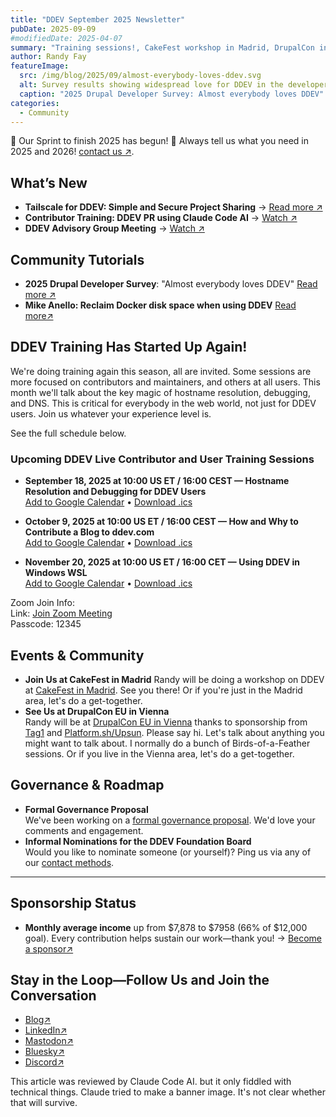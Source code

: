 ```yaml
---
title: "DDEV September 2025 Newsletter"
pubDate: 2025-09-09
#modifiedDate: 2025-04-07
summary: "Training sessions!, CakeFest workshop in Madrid, DrupalCon in Vienna, governance proposal, and community updates"
author: Randy Fay
featureImage:
  src: /img/blog/2025/09/almost-everybody-loves-ddev.svg
  alt: Survey results showing widespread love for DDEV in the developer community
  caption: "2025 Drupal Developer Survey: Almost everybody loves DDEV"
categories:
  - Community
---
```


🚀 Our Sprint to finish 2025 has begun! 🌟
Always tell us what you need in 2025 and 2026! [contact us ↗](/contact).

## What’s New

- **Tailscale for DDEV: Simple and Secure Project Sharing** → [Read more ↗](tailscale-router-ddev-addon.md)
- **Contributor Training: DDEV PR using Claude Code AI** → [Watch ↗](claude-code-ai-pr-for-ddev-contributor-training.md)
- **DDEV Advisory Group Meeting** → [Watch ↗](https://github.com/orgs/ddev/discussions/7579)

## Community Tutorials

- **2025 Drupal Developer Survey**: "Almost everybody loves DDEV" [Read more ↗](https://www.ironstar.io/devsurvey25/)
- **Mike Anello: Reclaim Docker disk space when using DDEV** [Read more↗](https://www.drupaleasy.com/quicktips/reclaim-docker-disk-space-when-using-ddev)

## DDEV Training Has Started Up Again!

We're doing training again this season, all are invited. Some sessions are more focused on contributors and maintainers, and others at all users. This month we'll talk about the key magic of hostname resolution, debugging, and DNS. This is critical for everybody in the web world, not just for DDEV users. Join us whatever your experience level is.

See the full schedule below.

### Upcoming DDEV Live Contributor and User Training Sessions

- **September 18, 2025 at 10:00 US ET / 16:00 CEST — Hostname Resolution and Debugging for DDEV Users**  
  [Add to Google Calendar](https://calendar.google.com/calendar/render?action=TEMPLATE&text=Hostname%20resolution%20and%20debugging%20for%20DDEV%20users&dates=20250918T140000Z/20250918T150000Z&details=Join%20the%20DDEV%20training%20session%20via%20Zoom.%0ALink%3A%20https%3A%2F%2Fus02web.zoom.us%2Fj%2F7315692237%3Fpwd%3DRHR6NUkwb0g5WXIzS2NOcXRucCthZz09%0AMeeting%20ID%3A%20731%20569%202237%0APasscode%3A%2012345&location=Online&trp=true) •
  [Download .ics](/files/ics/ddev-2025-09-18.ics)

- **October 9, 2025 at 10:00 US ET / 16:00 CEST — How and Why to Contribute a Blog to ddev.com**  
  [Add to Google Calendar](https://calendar.google.com/calendar/render?action=TEMPLATE&text=How%20and%20Why%20to%20contribute%20a%20blog%20to%20ddev.com&dates=20251009T140000Z/20251009T150000Z&details=Join%20the%20DDEV%20training%20session%20via%20Zoom.%0ALink%3A%20https%3A%2F%2Fus02web.zoom.us%2Fj%2F7315692237%3Fpwd%3DRHR6NUkwb0g5WXIzS2NOcXRucCthZz09%0AMeeting%20ID%3A%20731%20569%202237%0APasscode%3A%2012345&location=Online&trp=true) •
  [Download .ics](/files/ics/ddev-2025-10-09.ics)

- **November 20, 2025 at 10:00 US ET / 16:00 CET — Using DDEV in Windows WSL**  
  [Add to Google Calendar](https://calendar.google.com/calendar/render?action=TEMPLATE&text=Using%20DDEV%20in%20Windows%20WSL&dates=20251120T150000Z/20251120T160000Z&details=Join%20the%20DDEV%20training%20session%20via%20Zoom.%0ALink%3A%20https%3A%2F%2Fus02web.zoom.us%2Fj%2F7315692237%3Fpwd%3DRHR6NUkwb0g5WXIzS2NOcXRucCthZz09%0AMeeting%20ID%3A%20731%20569%202237%0APasscode%3A%2012345&location=Online&trp=true) •
  [Download .ics](/files/ics/ddev-2025-11-20.ics)

Zoom Join Info:  
Link: [Join Zoom Meeting](https://us02web.zoom.us/j/7315692237?pwd=RHR6NUkwb0g5WXIzS2NOcXRucCthZz09)  
Passcode: 12345

## Events & Community

- **Join Us at CakeFest in Madrid** Randy will be doing a workshop on DDEV at [CakeFest in Madrid](https://cakefest.org/). See you there! Or if you're just in the Madrid area, let's do a get-together.
- **See Us at DrupalCon EU in Vienna**  
  Randy will be at [DrupalCon EU in Vienna](https://events.drupal.org/vienna2025) thanks to sponsorship from [Tag1](https://www.tag1consulting.com/) and [Platform.sh/Upsun](https://upsun.com). Please say hi. Let's talk about anything you might want to talk about. I normally do a bunch of Birds-of-a-Feather sessions. Or if you live in the Vienna area, let's do a get-together.

## Governance & Roadmap

- **Formal Governance Proposal**  
  We've been working on a [formal governance proposal](https://docs.google.com/document/d/1MXatsz2FMBSnllnUArNCv562x0T2-EF1OwqsFEU9_-M/edit?usp=sharing). We'd love your comments and engagement.
- **Informal Nominations for the DDEV Foundation Board**  
  Would you like to nominate someone (or yourself)? Ping us via any of our [contact methods](/contact/).

---

## Sponsorship Status

- **Monthly average income** up from $7,878 to $7958 (66% of $12,000 goal). Every contribution helps sustain our work—thank you! → [Become a sponsor↗](https://github.com/sponsors/ddev)

## Stay in the Loop—Follow Us and Join the Conversation

- [Blog↗](https://ddev.com/blog/)
- [LinkedIn↗](https://www.linkedin.com/company/ddev-foundation)
- [Mastodon↗](https://fosstodon.org/@ddev)
- [Bluesky↗](https://bsky.app/profile/ddev.bsky.social)
- [Discord↗](/s/discord)

This article was reviewed by Claude Code AI. but it only fiddled with technical things. Claude tried to make a banner image. It's not clear whether that will survive.
